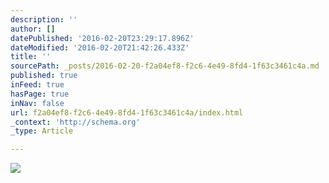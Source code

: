 ```yaml
---
description: ''
author: []
datePublished: '2016-02-20T23:29:17.896Z'
dateModified: '2016-02-20T21:42:26.433Z'
title: ''
sourcePath: _posts/2016-02-20-f2a04ef8-f2c6-4e49-8fd4-1f63c3461c4a.md
published: true
inFeed: true
hasPage: true
inNav: false
url: f2a04ef8-f2c6-4e49-8fd4-1f63c3461c4a/index.html
_context: 'http://schema.org'
_type: Article

---
```

![](https://the-grid-user-content.s3-us-west-2.amazonaws.com/05648665-caaf-4384-8428-3b5fc08d4f12.png)